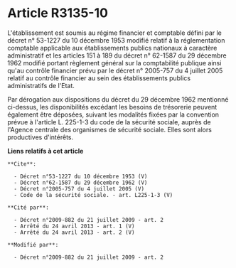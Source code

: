 # Article R3135-10

L'établissement est soumis au régime financier et comptable défini par le décret n° 53-1227 du 10 décembre 1953 modifié
relatif à la réglementation comptable applicable aux établissements publics nationaux à caractère administratif et les
articles 151 à 189 du décret n° 62-1587 du 29 décembre 1962 modifié portant règlement général sur la comptabilité publique
ainsi qu'au contrôle financier prévu par le décret n° 2005-757 du 4 juillet 2005 relatif au contrôle financier au sein des
établissements publics administratifs de l'Etat. 

Par dérogation aux dispositions du décret du 29 décembre 1962 mentionné ci-dessus, les disponibilités excédant les besoins de
trésorerie peuvent également être déposées, suivant les modalités fixées par la convention prévue à l'article L. 225-1-3 du
code de la sécurité sociale, auprès de l'Agence centrale des organismes de sécurité sociale. Elles sont alors productives
d'intérêts.

**Liens relatifs à cet article**

	**Cite**:

	  - Décret n°53-1227 du 10 décembre 1953 (V)
	  - Décret n°62-1587 du 29 décembre 1962 (V)
	  - Décret n°2005-757 du 4 juillet 2005 (V)
	  - Code de la sécurité sociale. - art. L225-1-3 (V)

	**Cité par**:

	  - Décret n°2009-882 du 21 juillet 2009 - art. 2
	  - Arrêté du 24 avril 2013 - art. 1 (V)
	  - Arrêté du 24 avril 2013 - art. 2 (V)

	**Modifié par**:

	  - Décret n°2009-882 du 21 juillet 2009 - art. 2
